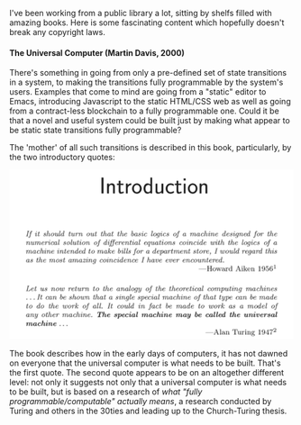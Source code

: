 
I've been working from a public library a lot, sitting by shelfs filled with amazing books. Here is some fascinating content which hopefully doesn't break any copyright laws. 

#### The Universal Computer (Martin Davis, 2000)

There's something in going from only a pre-defined set of state transitions in a system, to making the transitions fully programmable by the system's users. Examples that come to mind are going from a "static" editor to Emacs, introducing Javascript to the static HTML/CSS web as well as going from a contract-less blockchain to a fully programmable one. Could it be that a novel and useful system could be built just by making what appear to be static state transitions fully programmable?

The 'mother' of all such transitions is described in this book, particularly, by the two introductory quotes:

<img src="images/books/1-universal-computer-1.png" class="inline"/>

The book describes how in the early days of computers, it has not dawned on everyone that the universal computer is what needs to be built. That's the first quote. The second quote appears to be on an altogether different level: not only it suggests not only that a universal computer is what needs to be built, but is based on a research of _what "fully programmable/computable" actually means_, a research conducted by Turing and others in the 30ties and leading up to the Church-Turing thesis. 


